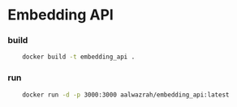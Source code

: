 # Embedding API

### build

```sh
    docker build -t embedding_api .
```

### run
```sh
    docker run -d -p 3000:3000 aalwazrah/embedding_api:latest

```


